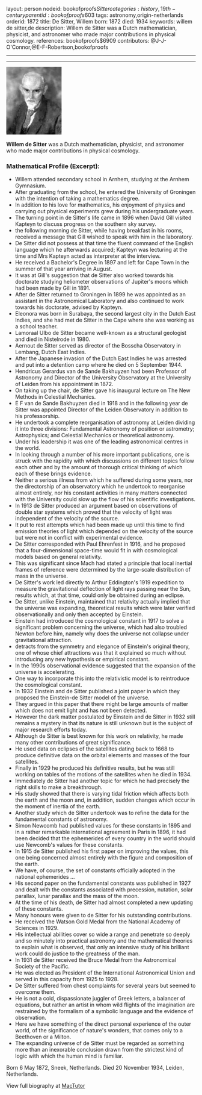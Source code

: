 layout: person
nodeid: bookofproofs$Sitter
categories: history,19th-century
parentid: bookofproofs$603
tags: astronomy,origin-netherlands
orderid: 1872
title: De Sitter, Willem
born: 1872
died: 1934
keywords: willem de sitter,de
description: Willem de Sitter was a Dutch mathematician, physicist, and astronomer who made major contributions in physical cosmology.
references: bookofproofs$6909
contributors: @J-J-O'Connor,@E-F-Robertson,bookofproofs

---



---

![Sitter.jpg](https://github.com/bookofproofs/bookofproofs.github.io/blob/main/_sources/_assets/images/portraits/Sitter.jpg?raw=true)

**Willem de Sitter** was a Dutch mathematician, physicist, and astronomer who made major contributions in physical cosmology.

### Mathematical Profile (Excerpt):
* Willem attended secondary school in Arnhem, studying at the Arnhem Gymnasium.
* After graduating from the school, he entered the University of Groningen with the intention of taking a mathematics degree.
* In addition to his love for mathematics, his enjoyment of physics and carrying out physical experiments grew during his undergraduate years.
* The turning point in de Sitter's life came in 1896 when David Gill visited Kapteyn to discuss progress on the southern sky survey.
* the following morning de Sitter, while having breakfast in his rooms, received a message that Gill wished to speak with him in the laboratory.
* De Sitter did not possess at that time the fluent command of the English language which he afterwards acquired; Kapteyn was lecturing at the time and Mrs Kapteyn acted as interpreter at the interview.
* He received a Bachelor's Degree in 1897 and left for Cape Town in the summer of that year arriving in August.
* It was at Gill's suggestion that de Sitter also worked towards his doctorate studying heliometer observations of Jupiter's moons which had been made by Gill in 1891.
* After de Sitter returned to Groningen in 1899 he was appointed as an assistant in the Astronomical Laboratory and also continued to work towards his doctorate, advised by Kapteyn.
* Eleonora was born in Surabaya, the second largest city in the Dutch East Indies, and she had met de Sitter in the Cape where she was working as a school teacher.
* Lamoraal Ulbo de Sitter became well-known as a structural geologist and died in Nistelrode in 1980.
* Aernout de Sitter served as director of the Bosscha Observatory in Lembang, Dutch East Indies.
* After the Japanese invasion of the Dutch East Indies he was arrested and put into a detention camp where he died on 5 September 1944.
* Hendricus Gerardus van de Sande Bakhuyzen had been Professor of Astronomy and Director of the University Observatory at the University of Leiden from his appointment in 1872.
* On taking up the chair, de Sitter gave his inaugural lecture on The New Methods in Celestial Mechanics.
* E F van de Sande Bakhuyzen died in 1918 and in the following year de Sitter was appointed Director of the Leiden Observatory in addition to his professorship.
* He undertook a complete reorganisation of astronomy at Leiden dividing it into three divisions: Fundamental Astronomy of position or astrometry; Astrophysics; and Celestial Mechanics or theoretical astronomy.
* Under his leadership it was one of the leading astronomical centres in the world.
* In looking through a number of his more important publications, one is struck with the rapidity with which discussions on different topics follow each other and by the amount of thorough critical thinking of which each of these brings evidence.
* Neither a serious illness from which he suffered during some years, nor the directorship of an observatory which he undertook to reorganise almost entirely, nor his constant activities in many matters connected with the University could slow up the flow of his scientific investigations.
* In 1913 de Sitter produced an argument based on observations of double star systems which proved that the velocity of light was independent of the velocity of the source.
* It put to rest attempts which had been made up until this time to find emission theories of light which depended on the velocity of the source but were not in conflict with experimental evidence.
* De Sitter corresponded with Paul Ehrenfest in 1916, and he proposed that a four-dimensional space-time would fit in with cosmological models based on general relativity.
* This was significant since Mach had stated a principle that local inertial frames of reference were determined by the large-scale distribution of mass in the universe.
* De Sitter's work led directly to Arthur Eddington's 1919 expedition to measure the gravitational deflection of light rays passing near the Sun, results which, at that time, could only be obtained during an eclipse.
* De Sitter, unlike Einstein, maintained that relativity actually implied that the universe was expanding, theoretical results which were later verified observationally and only then accepted by Einstein.
* Einstein had introduced the cosmological constant in 1917 to solve a significant problem concerning the universe, which had also troubled Newton before him, namely why does the universe not collapse under gravitational attraction.
* detracts from the symmetry and elegance of Einstein's original theory, one of whose chief attractions was that it explained so much without introducing any new hypothesis or empirical constant.
* In the 1990s observational evidence suggested that the expansion of the universe is accelerating.
* One way to incorporate this into the relativistic model is to reintroduce the cosmological constant.
* In 1932 Einstein and de Sitter published a joint paper in which they proposed the Einstein-de Sitter model of the universe.
* They argued in this paper that there might be large amounts of matter which does not emit light and has not been detected.
* However the dark matter postulated by Einstein and de Sitter in 1932 still remains a mystery in that its nature is still unknown but is the subject of major research efforts today.
* Although de Sitter is best known for this work on relativity, he made many other contributions of great significance.
* He used data on eclipses of the satellites dating back to 1668 to produce definitive data on the orbital elements and masses of the four satellites.
* Finally in 1929 he produced his definitive results, but he was still working on tables of the motions of the satellites when he died in 1934.
* Immediately de Sitter had another topic for which he had precisely the right skills to make a breakthrough.
* His study showed that there is varying tidal friction which affects both the earth and the moon and, in addition, sudden changes which occur in the moment of inertia of the earth.
* Another study which de Sitter undertook was to refine the data for the fundamental constants of astronomy.
* Simon Newcomb had published values for these constants in 1895 and in a rather remarkable international agreement in Paris in 1896, it had been decided that the ephemerides of every country in the world should use Newcomb's values for these constants.
* In 1915 de Sitter published his first paper on improving the values, this one being concerned almost entirely with the figure and composition of the earth.
* We have, of course, the set of constants officially adopted in the national ephemerides ...
* His second paper on the fundamental constants was published in 1927 and dealt with the constants associated with precession, nutation, solar parallax, lunar parallax and the mass of the moon.
* At the time of his death, de Sitter had almost completed a new updating of these constants.
* Many honours were given to de Sitter for his outstanding contributions.
* He received the Watson Gold Medal from the National Academy of Sciences in 1929.
* His intellectual abilities cover so wide a range and penetrate so deeply and so minutely into practical astronomy and the mathematical theories to explain what is observed, that only an intensive study of his brilliant work could do justice to the greatness of the man.
* In 1931 de Sitter received the Bruce Medal from the Astronomical Society of the Pacific.
* He was elected as President of the International Astronomical Union and served in this capacity from 1925 to 1928.
* De Sitter suffered from chest complaints for several years but seemed to overcome them.
* He is not a cold, dispassionate juggler of Greek letters, a balancer of equations, but rather an artist in whom wild flights of the imagination are restrained by the formalism of a symbolic language and the evidence of observation.
* Here we have something of the direct personal experience of the outer world, of the significance of nature's wonders, that comes only to a Beethoven or a Milton.
* The expanding universe of de Sitter must be regarded as something more than an inexorable conclusion drawn from the strictest kind of logic with which the human mind is familiar.

Born 6 May 1872, Sneek, Netherlands. Died 20 November 1934, Leiden, Netherlands.

View full biography at [MacTutor](https://mathshistory.st-andrews.ac.uk/Biographies/Sitter/)

